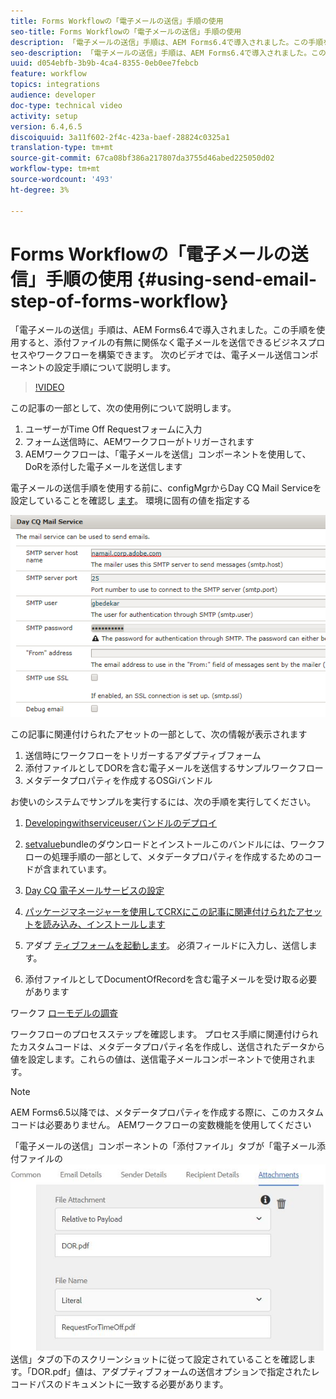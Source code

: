 ```yaml
---
title: Forms Workflowの「電子メールの送信」手順の使用
seo-title: Forms Workflowの「電子メールの送信」手順の使用
description: 「電子メールの送信」手順は、AEM Forms6.4で導入されました。この手順を使用すると、添付ファイルの有無に関係なく電子メールを送信できるビジネスプロセスやワークフローを構築できます。 次のビデオでは、電子メール送信コンポーネントの設定手順について説明します
seo-description: 「電子メールの送信」手順は、AEM Forms6.4で導入されました。この手順を使用すると、添付ファイルの有無に関係なく電子メールを送信できるビジネスプロセスやワークフローを構築できます。 次のビデオでは、電子メール送信コンポーネントの設定手順について説明します
uuid: d054ebfb-3b9b-4ca4-8355-0eb0ee7febcb
feature: workflow
topics: integrations
audience: developer
doc-type: technical video
activity: setup
version: 6.4,6.5
discoiquuid: 3a11f602-2f4c-423a-baef-28824c0325a1
translation-type: tm+mt
source-git-commit: 67ca08bf386a217807da3755d46abed225050d02
workflow-type: tm+mt
source-wordcount: '493'
ht-degree: 3%

---
```



# Forms Workflowの「電子メールの送信」手順の使用 {#using-send-email-step-of-forms-workflow}

「電子メールの送信」手順は、AEM Forms6.4で導入されました。この手順を使用すると、添付ファイルの有無に関係なく電子メールを送信できるビジネスプロセスやワークフローを構築できます。 次のビデオでは、電子メール送信コンポーネントの設定手順について説明します。

>[!VIDEO](https://video.tv.adobe.com/v/21499/?quality=9&learn=on)

この記事の一部として、次の使用例について説明します。

1. ユーザーがTime Off Requestフォームに入力
1. フォーム送信時に、AEMワークフローがトリガーされます
1. AEMワークフローは、「電子メールを送信」コンポーネントを使用して、DoRを添付した電子メールを送信します

電子メールの送信手順を使用する前に、configMgrからDay CQ Mail Serviceを設定していることを確認し [ます](http://localhost:4502/system/console/configMgr)。 環境に固有の値を指定する

![Day CQ 電子メールサービスの設定](assets/mailservice.png)

この記事に関連付けられたアセットの一部として、次の情報が表示されます

1. 送信時にワークフローをトリガーするアダプティブフォーム
1. 添付ファイルとしてDORを含む電子メールを送信するサンプルワークフロー
1. メタデータプロパティを作成するOSGiバンドル

お使いのシステムでサンプルを実行するには、次の手順を実行してください。

1. [Developingwithserviceuserバンドルのデプロイ](/help/forms/assets/common-osgi-bundles/DevelopingWithServiceUser.jar)

1. [setvalue](/help/forms/assets/common-osgi-bundles/SetValueApp.core-1.0-SNAPSHOT.jar)bundleのダウンロードとインストールこのバンドルには、ワークフローの処理手順の一部として、メタデータプロパティを作成するためのコードが含まれています。
1. [Day CQ 電子メールサービスの設定](https://helpx.adobe.com/experience-manager/6-5/sites/administering/using/notification.html)
1. [パッケージマネージャーを使用してCRXにこの記事に関連付けられたアセットを読み込み、インストールします](assets/emaildoraemformskt.zip)
1. アダプ [ティブフォームを起動します](http://localhost:4502/content/dam/formsanddocuments/helpx/timeoffrequestform/jcr:content?wcmmode=disabled)。 必須フィールドに入力し、送信します。
1. 添付ファイルとしてDocumentOfRecordを含む電子メールを受け取る必要があります

ワークフ [ローモデルの調査](http://localhost:4502/editor.html/conf/global/settings/workflow/models/emaildor.html)

ワークフローのプロセスステップを確認します。 プロセス手順に関連付けられたカスタムコードは、メタデータプロパティ名を作成し、送信されたデータから値を設定します。これらの値は、送信電子メールコンポーネントで使用されます。

>[!NOTE]
>
>AEM Forms6.5以降では、メタデータプロパティを作成する際に、このカスタムコードは必要ありません。 AEMワークフローの変数機能を使用してください

「電子メールの送信」コンポーネントの「添付ファイル」タブが「電子メール添付ファイルの![](assets/sendemailcomponentconfigure.jpg)送信」タブの下のスクリーンショットに従って設定されていることを確認します。「DOR.pdf」値は、アダプティブフォームの送信オプションで指定されたレコードパスのドキュメントに一致する必要があります。

